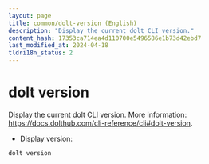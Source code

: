 ```yaml
---
layout: page
title: common/dolt-version (English)
description: "Display the current dolt CLI version."
content_hash: 17353ca714ea4d110700e5496586e1b73d42ebd7
last_modified_at: 2024-04-18
tldri18n_status: 2
---
```

# dolt version

Display the current dolt CLI version.
More information: <https://docs.dolthub.com/cli-reference/cli#dolt-version>.

- Display version:

`dolt version`
